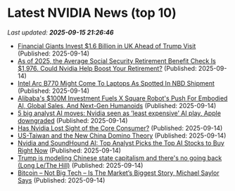 # Latest NVIDIA News (top 10)
_Last updated: **2025-09-15 21:26:46**_

- [Financial Giants Invest $1.6 Billion in UK Ahead of Trump Visit](http://www.pymnts.com/news/investment-tracker/2025/financial-giants-invest-1-6-billion-in-uk-ahead-of-trump-visit/) (Published: 2025-09-14)
- [As of 2025, the Average Social Security Retirement Benefit Check Is $1,976. Could Nvidia Help Boost Your Retirement?](https://consent.yahoo.com/v2/collectConsent?sessionId=1_cc-session_a4129eb8-d5bc-494f-a061-a06b3a2b5061) (Published: 2025-09-14)
- [Intel Arc B770 Might Come To Laptops As Spotted In NBD Shipment](https://wccftech.com/intel-arc-b770-might-come-to-laptops-as-spotted-in-nbd-shipment/) (Published: 2025-09-14)
- [Alibaba's $100M Investment Fuels X Square Robot's Push For Embodied AI, Global Sales, And Next-Gen Humanoids](https://finance.yahoo.com/news/alibabas-100m-investment-fuels-x-200226863.html) (Published: 2025-09-14)
- [5 big analyst AI moves: Nvidia seen as ’least expensive’ AI play, Apple downgraded](https://biztoc.com/x/b1dc11bd611ec059) (Published: 2025-09-14)
- [Has Nvidia Lost Sight of the Core Consumer?](https://finance.yahoo.com/news/nvidia-lost-sight-core-consumer-185126232.html) (Published: 2025-09-14)
- [US-Taiwan and the New China Domino Theory](https://www.thegatewaypundit.com/2025/09/us-taiwan-new-china-domino-theory/) (Published: 2025-09-14)
- [Nvidia and SoundHound AI: Top Analyst Picks the Top AI Stocks to Buy Right Now](https://biztoc.com/x/4000ba9a66b1ba43) (Published: 2025-09-14)
- [Trump is modeling Chinese state capitalism and there's no going back (Long Le/The Hill)](https://www.memeorandum.com/250914/p45) (Published: 2025-09-14)
- [Bitcoin – Not Big Tech – Is The Market’s Biggest Story, Michael Saylor Says](https://bitcoinist.com/bitcoin-not-big-tech-is-the-markets-biggest-story-michael-saylor-says/) (Published: 2025-09-14)
